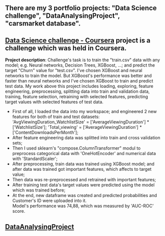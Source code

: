   There are my 3 portfolio projects: "Data Science challenge", "DataAnalysingProject", "carsmarket database". 
  ---
  ## [Data Science challenge - Coursera](https://github.com/Firdavs222/Portfolio-projects/blob/main/Data%20Science%20challenge.py) project is a challenge which was held in Coursera.  
 **Project description**: Challenge's task is to train the "train.csv" data with any model; e.g. Neural networks, Decision Trees, XGBoost, ...;  and predict the target "Churn" value for "test.csv".  I've chosen XGBoost and neural networks to train the model. But XGBoost's performance was better and faster than neural networks and I've chosen XGBoost to train and predict test data. My work above this project includes loading, exploring, feature engineering, preprocessing, splitting data into train and validation data, training, feature selection, retraining with selected features, predicting target values with selected features of test data.  
  - First of all, I loaded the data into my workspace; and engineered 2 new features for both of train and test datasets: 'AvgViewingDuration_WatchlistSize' = ['AverageViewingDuration'] * ['WatchlistSize'];   'Total_viewing' = ['AverageViewingDuration'] * ['ContentDownloadsPerMonth'];
  - After feature engineering data was splitted into train and cross validation sets;
  - Then I used sklearn's "compose.ColumnTransformer" modul to preprocess categorical data with 'OneHotEncoder' and numerical data with 'StandardScaler';
  - After preprocessing, train data was trained using XGBoost model; and after data was trained got important features, which affects to target value;
  - Then data was re-preprocessed and retrained with important features;
  - After training test data's target values were predicted using the model which was trained before;
  - At the end, new dataframe was created and predicted probabilities and Customer's ID were uploaded into it.  
    Model's performance was 74,88, which was measured by 'AUC-ROC' score.  
## [DataAnalysingProject](https://github.com/Firdavs222/Portfolio-projects/blob/main/DataAnalysingProject.py)
